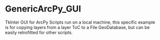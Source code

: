 # GenericArcPy_GUI
TkInter GUI for ArcPy Scripts run on a local machine, this specific example is for copying layers from a layer ToC to a File GeoDatabase, but can be easily retrofitted for other scripts.
